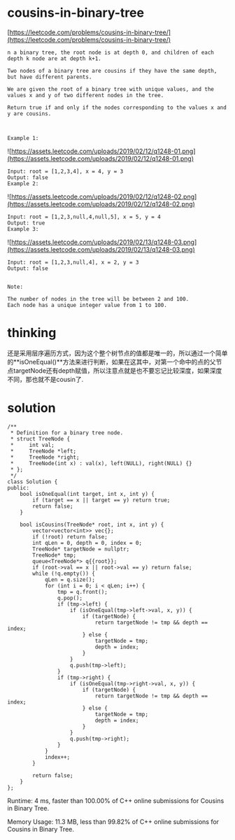 # cousins-in-binary-tree

[https://leetcode.com/problems/cousins-in-binary-tree/](https://leetcode.com/problems/cousins-in-binary-tree/)

```
n a binary tree, the root node is at depth 0, and children of each depth k node are at depth k+1.

Two nodes of a binary tree are cousins if they have the same depth, but have different parents.

We are given the root of a binary tree with unique values, and the values x and y of two different nodes in the tree.

Return true if and only if the nodes corresponding to the values x and y are cousins.



Example 1:
```
![https://assets.leetcode.com/uploads/2019/02/12/q1248-01.png](https://assets.leetcode.com/uploads/2019/02/12/q1248-01.png)
```
Input: root = [1,2,3,4], x = 4, y = 3
Output: false
Example 2:
```
![https://assets.leetcode.com/uploads/2019/02/12/q1248-02.png](https://assets.leetcode.com/uploads/2019/02/12/q1248-02.png)
```
Input: root = [1,2,3,null,4,null,5], x = 5, y = 4
Output: true
Example 3:
```
![https://assets.leetcode.com/uploads/2019/02/13/q1248-03.png](https://assets.leetcode.com/uploads/2019/02/13/q1248-03.png)
```
Input: root = [1,2,3,null,4], x = 2, y = 3
Output: false


Note:

The number of nodes in the tree will be between 2 and 100.
Each node has a unique integer value from 1 to 100.
```

# thinking

还是采用层序遍历方式，因为这个整个树节点的值都是唯一的，所以通过一个简单的**isOneEqual()**方法来进行判断，如果在这其中，对第一个命中的点的父节点targetNode还有depth赋值，所以注意点就是也不要忘记比较深度，如果深度不同，那也就不是cousin了.

# solution

```
/**
 * Definition for a binary tree node.
 * struct TreeNode {
 *     int val;
 *     TreeNode *left;
 *     TreeNode *right;
 *     TreeNode(int x) : val(x), left(NULL), right(NULL) {}
 * };
 */
class Solution {
public:
    bool isOneEqual(int target, int x, int y) {
        if (target == x || target == y) return true;
        return false;
    }

    bool isCousins(TreeNode* root, int x, int y) {
        vector<vector<int>> vec{};
        if (!root) return false;
        int qLen = 0, depth = 0, index = 0;
        TreeNode* targetNode = nullptr;
        TreeNode* tmp;
        queue<TreeNode*> q{{root}};
        if (root->val == x || root->val == y) return false;
        while (!q.empty()) {
            qLen = q.size();
            for (int i = 0; i < qLen; i++) {
                tmp = q.front();
                q.pop();
                if (tmp->left) {
                    if (isOneEqual(tmp->left->val, x, y)) {
                        if (targetNode) {
                            return targetNode != tmp && depth == index;
                        } else {
                            targetNode = tmp;
                            depth = index;
                        }
                    }
                    q.push(tmp->left);
                }
                if (tmp->right) {
                    if (isOneEqual(tmp->right->val, x, y)) {
                        if (targetNode) {
                            return targetNode != tmp && depth == index;
                        } else {
                            targetNode = tmp;
                            depth = index;
                        }
                    }
                    q.push(tmp->right);
                }
            }
            index++;
        }

        return false;
    }
};
```

Runtime: 4 ms, faster than 100.00% of C++ online submissions for Cousins in Binary Tree.

Memory Usage: 11.3 MB, less than 99.82% of C++ online submissions for Cousins in Binary Tree.
